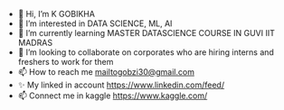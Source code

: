 - 👋 Hi, I’m K GOBIKHA 
- 👀 I’m interested in DATA SCIENCE, ML, AI 
- 🌱 I’m currently learning MASTER DATASCIENCE COURSE IN GUVI IIT MADRAS
- 💞️ I’m looking to collaborate on corporates who are hiring interns and freshers to work for them
- 📫 How to reach me mailtogobzi30@gmail.com
- ✨ My linked in account https://www.linkedin.com/feed/
- 📫 Connect me in kaggle https://www.kaggle.com/

<!---
Gobikha/Gobikha is a ✨ special ✨ repository because its `README.md` (this file) appears on your GitHub profile.
You can click the Preview link to take a look at your changes.
--->
